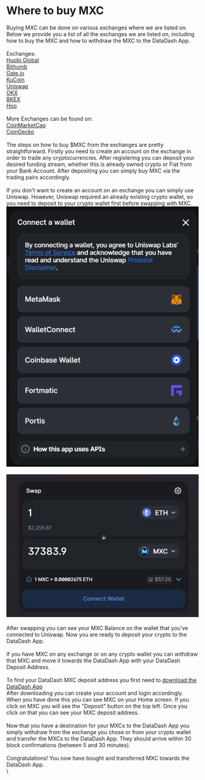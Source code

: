 # Where to buy MXC

Buying MXC can be done on various exchanges where we are listed on. Below we provide you a list of all the exchanges we are listed on, including how to buy the MXC and how to withdraw the MXC to the DataDash App.\
\
Exchanges:\
[Huobi Global ](https://www.huobi.com/en-us/exchange/mxc\_usdt)\
[Bithumb](https://www.bithumb.com/trade/order/MXC\_KRW)\
[Gate.io ](https://www.gate.io/trade/mxc\_usdt)\
[KuCoin ](https://trade.kucoin.com/MXC-USDT)\
[Uniswap ](https://app.uniswap.org/#/swap?outputCurrency=0x5ca381bbfb58f0092df149bd3d243b08b9a8386e)\
[OKX ](https://www.okx.com/trade-spot/mxc-usdt)\
[BKEX ](https://www.bkex.com/trade/MXC\_USDT)\
[Hoo](https://hoo.com/transit/spot/mxc-usdt) \
\
More Exchanges can be found on:\
[CoinMarketCap](https://coinmarketcap.com/currencies/mxc/markets/)\
[CoinGecko](https://www.coingecko.com/en/coins/mxc#markets)\
\
The steps on how to buy $MXC from the exchanges are pretty straightforward. Firstly you need to create an account on the exchange in order to trade any cryptocurrencies. After registering you can deposit your desired funding stream, whether this is already owned crypto or Fiat from your Bank Account. After depositing you can simply buy MXC via the trading pairs accordingly. \
\
If you don't want to create an account on an exchange you can simply use Uniswap. However, Uniswap required an already existing crypto wallet, so you need to deposit to your crypto wallet first before swapping with MXC.\
![](<../.gitbook/assets/image (7).png>)\
\
<img src="../.gitbook/assets/image (5) (1).png" alt="" data-size="original">\
\
After swapping you can see your MXC Balance on the wallet that you've connected to Uniswap. Now you are ready to deposit your crypto to the DataDash App.\
\
If you have MXC on any exchange or on any crypto wallet you can withdraw that MXC and move it towards the DataDash App with your DataDash Deposit Address.\
\
To find your DataDash MXC deposit address you first need to [download the DataDash App](https://www.mxc.org/datadash)\
After downloading you can create your account and login accordingly. When you have done this you can see MXC on your Home screen. If you click on MXC you will see the "Deposit" button on the top left. Once you click on that you can see your MXC deposit address.\
\
Now that you have a destination for your MXCs to the DataDash App you simply withdraw from the exchange you chose or from your crypto wallet and transfer the MXCs to the DataDash App. They should arrive within 30 block confirmations (between 5 and 30 minutes).\
\
Congratulations! You now have bought and transferred MXC towards the DataDash App.\
\
